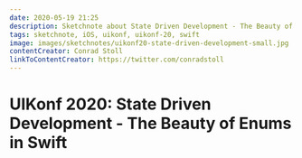 ```yaml
---
date: 2020-05-19 21:25
description: Sketchnote about State Driven Development - The Beauty of Enums in Swift from UIKonf 2020 (online conference)
tags: sketchnote, iOS, uikonf, uikonf-20, swift
image: images/sketchnotes/uikonf20-state-driven-development-small.jpg
contentCreator: Conrad Stoll
linkToContentCreator: https://twitter.com/conradstoll
---
```


# UIKonf 2020: State Driven Development - The Beauty of Enums in Swift
